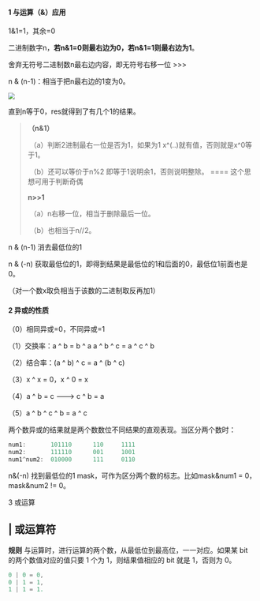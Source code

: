 #### 1 与运算（&）应用

1&1=1，其余=0

二进制数字n，**若n&1=0则最右边为0，若n&1=1则最右边为1**。

舍弃无符号二进制数n最右边内容，即无符号右移一位 >>>

n & (n-1)：相当于把n最右边的1变为0。

<img src="D:\DataFiles\Learn\Github\PlayDataStruction\算法学习\pics\位运算\(n-1)与n.png" style="zoom:80%;" />

直到n等于0，res就得到了有几个1的结果。

> **（n&1）**
>
> ​		（a）判断2进制最右一位是否为1，如果为1 x^(..)就有值，否则就是x^0等于1。
>
> ​		（b）还可以等价于n%2 即等于1说明余1，否则说明整除。 ==== 这个思想可用于判断奇偶
>
>    **n>>1**   
>
> ​		（a）n右移一位，相当于删除最后一位。
>
> ​		（b）也相当于n//2。

n & (n-1) 消去最低位的1

n & (-n)   获取最低位的1，即得到结果是最低位的1和后面的0，最低位1前面也是0。

 （对一个数x取负相当于该数的二进制取反再加1）

#### 2 异或的性质

（0）相同异或=0，不同异或=1

（1）交换率：a ^ b = b ^ a          a ^ b ^ c = a ^ c ^ b

（2）结合率：(a ^ b) ^ c = a ^ (b ^ c)                 

（3）x ^ x = 0，x ^ 0 = x

（4）a ^ b = c  --->  c ^ b = a

（5）a ^ b ^ c ^ b = a ^ c

两个数异或的结果就是两个数数位不同结果的直观表现。当区分两个数时：

```java
num1:       101110      110     1111
num2:      	111110      001     1001
num1^num2:  010000      111     0110
```

n&(-n) 找到最低位的1 mask，可作为区分两个数的标志。比如mask&num1 = 0，mask&num2 != 0。

3 或运算

## | 或运算符

**规则** 与运算时，进行运算的两个数，从最低位到最高位，一一对应。如果某 bit 的两个数值对应的值只要 1 个为 1，则结果值相应的 bit 就是 1，否则为 0。

```java
0 | 0 = 0,
0 | 1 = 1,
1 | 1 = 1.
```